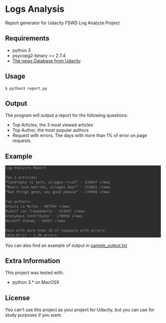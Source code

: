 # Logs Analysis
Report generator for Udacity FSWD Log Analyze Project

## Requirements

- python 3
- psycopg2-binary >= 2.7.4
- [The news Database from Udacity](https://d17h27t6h515a5.cloudfront.net/topher/2016/August/57b5f748_newsdata/newsdata.zip)

## Usage

    $ python3 report.py

## Output
The program will output a report for the following questions:

- Top Articles, the 3 most viewed articles
- Top Author, the most popular authors
- Request with errors, The days with more than 1% of error on page requests.

## Example
![Sample](sample.png)

You can also find an example of output in [sample_output.txt](sample_output.txt)


## Extra Information

This project was tested with:

- python 3.* on MacOSX

## License
You can't use this project as your project for Udacity, but you can use for study purposes if you want.


